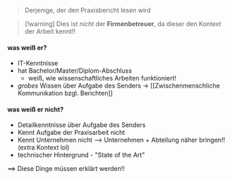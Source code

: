 > Derjenige, der den Praxisbericht lesen wird

> [!warning] Dies ist _nicht_ der **Firmenbetreuer**, da dieser den Kontext der Arbeit kennt!!

#### was weiß er?
- IT-Kenntnisse 
- hat Bachelor/Master/Diplom-Abschluss
	- weiß, wie wissenschaftliches Arbeiten funktioniert!
- *grobes* Wissen über Aufgabe des Senders -> [[Zwischenmenschliche Kommunikation bzgl. Berichten]]

#### was weiß er nicht?
- Detailkenntnisse über Aufgabe des Senders
- Kennt Aufgabe der Praxisarbeit nicht
- Kennt Unternehmen nicht
	--> Unternehmen + Abteilung näher bringen!! (extra Kontext lol)
- technischer Hintergrund - "State of the Art"

==> Diese Dinge müssen erklärt werden!!